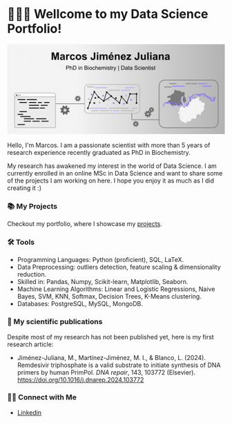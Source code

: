 # 🙋🏻‍♂️ Wellcome to my Data Science Portfolio! 

![Imagen](Images/banner.png)

Hello, I'm Marcos. I am a passionate scientist with more than 5 years of research experience recently graduated as PhD in Biochemistry. 

My research has awakened my interest in the world of Data Science. I am currently enrolled in an online MSc in Data Science and want to share some of the projects I am working on here. I hope you enjoy it as much as I did creating it :)

### 📚 My Projects

Checkout my portfolio, where I showcase my [projects](https://github.com/mjimenezj/Portfolio/Project/blob/README.md).

### 🛠️ Tools

- Programming Languages: Python (proficient), SQL, LaTeX.
- Data Preprocessing: outliers detection, feature scaling & dimensionality reduction.
- Skilled in: Pandas, Numpy, Scikit-learn, Matplotlib, Seaborn.
- Machine Learning Algorithms: Linear and Logistic Regressions, Naive Bayes, SVM, KNN, Softmax, Decision Trees, K-Means clustering.
- Databases: PostgreSQL, MySQL, MongoDB.


### 🧬 My scientific publications

Despite most of my research has not been published yet, here is my first research article:

- Jiménez-Juliana, M., Martínez-Jiménez, M. I., & Blanco, L. (2024). Remdesivir triphosphate is a valid substrate to initiate synthesis of DNA primers by human PrimPol. *DNA repair*, 143, 103772 (Elsevier). https://doi.org/10.1016/j.dnarep.2024.103772


### 👋🏻 Connect with Me

- [Linkedin](https://www.linkedin.com/in/marcos-jimenez-juliana/)

